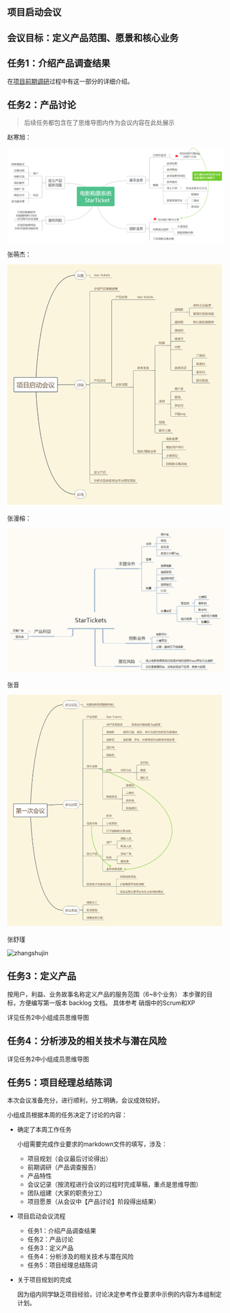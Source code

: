 ## 项目启动会议

## 会议目标：定义产品范围、愿景和核心业务

## 任务1：介绍产品调查结果

在[项目前期调研](/Inception/Investigation.md)过程中有这一部分的详细介绍。


## 任务2：产品讨论 

> 后续任务都包含在了思维导图内作为会议内容在此处展示

赵寒旭：

![HanxuZhao](/img/HanxuZhao_meeting_record_1.png)

张萌杰：

![MengjieZhang](/img/MengjieZhang_meeting_record_1.png)

张漫榕：

![ManrongZhang](/img/manrong.png)

张音

![YimZhang](/img/YimZhang_meeting_record_1.png)

张舒瑾

![zhangshujin](susie_meeting_recording.png)

## 任务3：定义产品

按用户，利益、业务故事名称定义产品的服务范围（6~8个业务）
本步骤的目标，方便编写第一版本 backlog 文档。 具体参考 硝烟中的Scrum和XP

详见任务2中小组成员思维导图

## 任务4：分析涉及的相关技术与潜在风险

详见任务2中小组成员思维导图

## 任务5：项目经理总结陈词

本次会议准备充分，进行顺利，分工明确，会议成效较好。

小组成员根据本周的任务决定了讨论的内容：

- 确定了本周工作任务

    小组需要完成作业要求的markdown文件的填写，涉及：

    + 项目规划（会议最后讨论得出）
    + 前期调研（产品调查报告）
    + 产品特性
    + 会议记录（按流程进行会议的过程时完成草稿，重点是思维导图）
    + 团队组建（大家的职责分工）
    + 项目愿景（从会议中【产品讨论】阶段得出结果）

- 项目启动会议流程

    + 任务1：介绍产品调查结果
    + 任务2：产品讨论
    + 任务3：定义产品
    + 任务4：分析涉及的相关技术与潜在风险
    + 任务5：项目经理总结陈词

- 关于项目规划的完成

    因为组内同学缺乏项目经验，讨论决定参考作业要求中示例的内容为本组制定计划。
